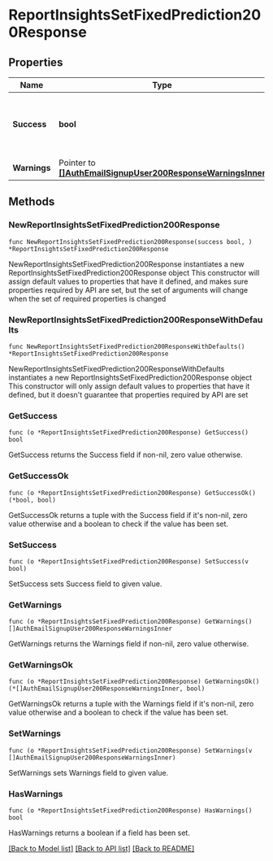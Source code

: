 # ReportInsightsSetFixedPrediction200Response

## Properties

Name | Type | Description | Notes
------------ | ------------- | ------------- | -------------
**Success** | **bool** | True if the prediction was successfully flagged as fixed. | [default to null]
**Warnings** | Pointer to [**[]AuthEmailSignupUser200ResponseWarningsInner**](AuthEmailSignupUser200ResponseWarningsInner.md) |  | [optional] 

## Methods

### NewReportInsightsSetFixedPrediction200Response

`func NewReportInsightsSetFixedPrediction200Response(success bool, ) *ReportInsightsSetFixedPrediction200Response`

NewReportInsightsSetFixedPrediction200Response instantiates a new ReportInsightsSetFixedPrediction200Response object
This constructor will assign default values to properties that have it defined,
and makes sure properties required by API are set, but the set of arguments
will change when the set of required properties is changed

### NewReportInsightsSetFixedPrediction200ResponseWithDefaults

`func NewReportInsightsSetFixedPrediction200ResponseWithDefaults() *ReportInsightsSetFixedPrediction200Response`

NewReportInsightsSetFixedPrediction200ResponseWithDefaults instantiates a new ReportInsightsSetFixedPrediction200Response object
This constructor will only assign default values to properties that have it defined,
but it doesn't guarantee that properties required by API are set

### GetSuccess

`func (o *ReportInsightsSetFixedPrediction200Response) GetSuccess() bool`

GetSuccess returns the Success field if non-nil, zero value otherwise.

### GetSuccessOk

`func (o *ReportInsightsSetFixedPrediction200Response) GetSuccessOk() (*bool, bool)`

GetSuccessOk returns a tuple with the Success field if it's non-nil, zero value otherwise
and a boolean to check if the value has been set.

### SetSuccess

`func (o *ReportInsightsSetFixedPrediction200Response) SetSuccess(v bool)`

SetSuccess sets Success field to given value.


### GetWarnings

`func (o *ReportInsightsSetFixedPrediction200Response) GetWarnings() []AuthEmailSignupUser200ResponseWarningsInner`

GetWarnings returns the Warnings field if non-nil, zero value otherwise.

### GetWarningsOk

`func (o *ReportInsightsSetFixedPrediction200Response) GetWarningsOk() (*[]AuthEmailSignupUser200ResponseWarningsInner, bool)`

GetWarningsOk returns a tuple with the Warnings field if it's non-nil, zero value otherwise
and a boolean to check if the value has been set.

### SetWarnings

`func (o *ReportInsightsSetFixedPrediction200Response) SetWarnings(v []AuthEmailSignupUser200ResponseWarningsInner)`

SetWarnings sets Warnings field to given value.

### HasWarnings

`func (o *ReportInsightsSetFixedPrediction200Response) HasWarnings() bool`

HasWarnings returns a boolean if a field has been set.


[[Back to Model list]](../README.md#documentation-for-models) [[Back to API list]](../README.md#documentation-for-api-endpoints) [[Back to README]](../README.md)



